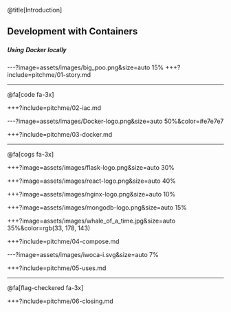 @title[Introduction]
## Development with Containers
##### <span style="font-family:Helvetica Neue; font-weight:bold">Using <span class="docker-blue">Docker</span> locally</span>


---?image=assets/images/big_poo.png&size=auto 15%
+++?include=pitchme/01-story.md

---

@fa[code fa-3x]

+++?include=pitchme/02-iac.md

---?image=assets/images/Docker-logo.png&size=auto 50%&color=#e7e7e7

+++?include=pitchme/03-docker.md

---

@fa[cogs fa-3x]

+++?image=assets/images/flask-logo.png&size=auto 30%

+++?image=assets/images/react-logo.png&size=auto 40%

+++?image=assets/images/nginx-logo.png&size=auto 10%

+++?image=assets/images/mongodb-logo.png&size=auto 15%

+++?image=assets/images/whale_of_a_time.jpg&size=auto 35%&color=rgb(33, 178, 143)

+++?include=pitchme/04-compose.md

---?image=assets/images/iwoca-i.svg&size=auto 7%

+++?include=pitchme/05-uses.md

--- 

@fa[flag-checkered fa-3x]

+++?include=pitchme/06-closing.md

